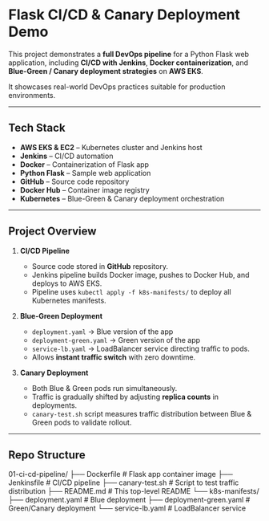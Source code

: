 # Flask CI/CD & Canary Deployment Demo

This project demonstrates a **full DevOps pipeline** for a Python Flask web application, including **CI/CD with Jenkins**, **Docker containerization**, and **Blue-Green / Canary deployment strategies** on **AWS EKS**.  

It showcases real-world DevOps practices suitable for production environments.

---

## Tech Stack

- **AWS EKS & EC2** – Kubernetes cluster and Jenkins host  
- **Jenkins** – CI/CD automation  
- **Docker** – Containerization of Flask app  
- **Python Flask** – Sample web application  
- **GitHub** – Source code repository  
- **Docker Hub** – Container image registry  
- **Kubernetes** – Blue-Green & Canary deployment orchestration  

---

## Project Overview

1. **CI/CD Pipeline**
   - Source code stored in **GitHub** repository.
   - Jenkins pipeline builds Docker image, pushes to Docker Hub, and deploys to AWS EKS.
   - Pipeline uses `kubectl apply -f k8s-manifests/` to deploy all Kubernetes manifests.

2. **Blue-Green Deployment**
   - `deployment.yaml` → Blue version of the app  
   - `deployment-green.yaml` → Green version of the app  
   - `service-lb.yaml` → LoadBalancer service directing traffic to pods.
   - Allows **instant traffic switch** with zero downtime.

3. **Canary Deployment**
   - Both Blue & Green pods run simultaneously.
   - Traffic is gradually shifted by adjusting **replica counts** in deployments.
   - `canary-test.sh` script measures traffic distribution between Blue & Green pods to validate rollout.

---

## Repo Structure

01-ci-cd-pipeline/
├── Dockerfile # Flask app container image
├── Jenkinsfile # CI/CD pipeline
├── canary-test.sh # Script to test traffic distribution
├── README.md # This top-level README
└── k8s-manifests/
├── deployment.yaml # Blue deployment
├── deployment-green.yaml # Green/Canary deployment
└── service-lb.yaml # LoadBalancer service
